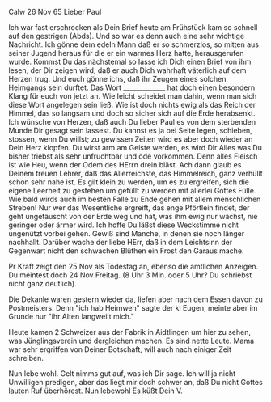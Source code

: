  Calw 26 Nov 65
Lieber Paul

Ich war fast erschrocken als Dein Brief heute am Frühstück kam so schnell auf den gestrigen (Abds). Und so war es denn auch eine sehr wichtige Nachricht. Ich gönne dem edeln Mann daß er so schmerzlos, so mitten aus seiner Jugend heraus für die er ein warmes Herz hatte, herausgerufen wurde. Kommst Du das nächstemal so lasse ich Dich einen Brief von ihm lesen, der Dir zeigen wird, daß er auch Dich wahrhaft väterlich auf dem Herzen trug. Und euch gönne ichs, daß ihr Zeugen eines solchen Heimgangs sein durftet. Das Wort _____________ hat doch einen besondern Klang für euch von jetzt an. Wie leicht scheidet man dahin, wenn man sich diese Wort angelegen sein ließ. Wie ist doch nichts ewig als das Reich der Himmel, das so langsam und doch so sicher sich auf die Erde herabsenkt. Ich wünsche von Herzen, daß auch Du lieber Paul es von dem sterbenden Munde Dir gesagt sein lassest. Du kannst es ja bei Seite legen, schieben, stossen, wenn Du willst; zu gewissen Zeiten wird es aber doch wieder an Dein Herz klopfen. Du wirst arm am Geiste werden, es wird Dir Alles was Du bisher triebst als sehr unfruchtbar und öde vorkommen. Denn alles Fleisch ist wie Heu, wenn der Odem des HErrn drein bläst. Ach dann glaub es Deinem treuen Lehrer, daß das Allerreichste, das Himmelreich, ganz verhüllt schon sehr nahe ist. Es gilt klein zu werden, um es zu ergreifen, sich die eigene Leerheit zu gestehen um gefüllt zu werden mit allerlei Gottes Fülle. Wie bald wirds auch im besten Falle zu Ende gehen mit allem menschlichen Streben! Nur wer das Wesentliche ergreift, das enge Pförtlein findet, der geht ungetäuscht von der Erde weg und hat, was ihm ewig nur wächst, nie geringer oder ärmer wird. Ich hoffe Du läßst diese Weckstimme nicht ungenützt vorbei gehen. Gewiß sind Manche, in denen sie noch länger nachhallt. Darüber wache der liebe HErr, daß in dem Leichtsinn der Gegenwart nicht den schwachen Blüthen ein Frost den Garaus mache.

Pr Kraft zeigt den 25 Nov als Todestag an, ebenso die amtlichen Anzeigen. Du meintest doch 24 Nov Freitag. (8 Uhr 3 Min. oder 5 Uhr? Du schriebst nicht ganz deutlich).

Die Dekanle waren gestern wieder da, liefen aber nach dem Essen davon zu Postmeisters. Denn "ich hab Heimweh" sagte der kl Eugen, meinte aber im Grunde nur "ihr Alten langweilt mich."

Heute kamen 2 Schweizer aus der Fabrik in Aidtlingen um hier zu sehen, was Jünglingsverein und dergleichen machen. Es sind nette Leute. 
Mama war sehr ergriffen von Deiner Botschaft, will auch nach einiger Zeit schreiben.

Nun lebe wohl. Gelt nimms gut auf, was ich Dir sage. Ich will ja nicht Unwilligen predigen, aber das liegt mir doch schwer an, daß Du nicht Gottes lauten Ruf überhörest. Nun lebewohl Es küßt Dein
 V.
